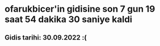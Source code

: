 # ofarukbicer'in gidisine son 7 gun 19 saat 54 dakika 30 saniye kaldi

## Gidis tarihi: 30.09.2022 :(